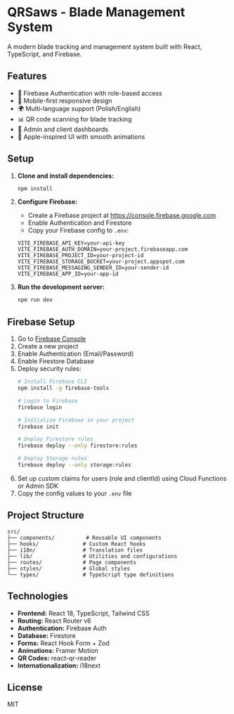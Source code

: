 # QRSaws - Blade Management System

A modern blade tracking and management system built with React, TypeScript, and Firebase.

## Features

- 🔐 Firebase Authentication with role-based access
- 📱 Mobile-first responsive design
- 🌍 Multi-language support (Polish/English)
- 📊 QR code scanning for blade tracking
- 👥 Admin and client dashboards
- 🎨 Apple-inspired UI with smooth animations

## Setup

1. **Clone and install dependencies:**
   ```bash
   npm install
   ```

2. **Configure Firebase:**
   - Create a Firebase project at https://console.firebase.google.com
   - Enable Authentication and Firestore
   - Copy your Firebase config to `.env`:
   
   ```env
   VITE_FIREBASE_API_KEY=your-api-key
   VITE_FIREBASE_AUTH_DOMAIN=your-project.firebaseapp.com
   VITE_FIREBASE_PROJECT_ID=your-project-id
   VITE_FIREBASE_STORAGE_BUCKET=your-project.appspot.com
   VITE_FIREBASE_MESSAGING_SENDER_ID=your-sender-id
   VITE_FIREBASE_APP_ID=your-app-id
   ```

3. **Run the development server:**
   ```bash
   npm run dev
   ```

## Firebase Setup

1. Go to [Firebase Console](https://console.firebase.google.com)
2. Create a new project
3. Enable Authentication (Email/Password)
4. Enable Firestore Database
5. Deploy security rules:
   ```bash
   # Install Firebase CLI
   npm install -g firebase-tools
   
   # Login to Firebase
   firebase login
   
   # Initialize Firebase in your project
   firebase init
   
   # Deploy Firestore rules
   firebase deploy --only firestore:rules
   
   # Deploy Storage rules
   firebase deploy --only storage:rules
   ```
6. Set up custom claims for users (role and clientId) using Cloud Functions or Admin SDK
5. Copy the config values to your `.env` file

## Project Structure

```
src/
├── components/          # Reusable UI components
├── hooks/              # Custom React hooks
├── i18n/               # Translation files
├── lib/                # Utilities and configurations
├── routes/             # Page components
├── styles/             # Global styles
└── types/              # TypeScript type definitions
```

## Technologies

- **Frontend:** React 18, TypeScript, Tailwind CSS
- **Routing:** React Router v6
- **Authentication:** Firebase Auth
- **Database:** Firestore
- **Forms:** React Hook Form + Zod
- **Animations:** Framer Motion
- **QR Codes:** react-qr-reader
- **Internationalization:** i18next

## License

MIT